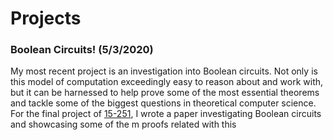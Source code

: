 # Projects

### Boolean Circuits! (5/3/2020)
My most recent project is an investigation into Boolean circuits. Not only is this model of computation exceedingly easy to reason about and work with, but it can be harnessed to help prove some of the most essential theorems and tackle some of the biggest questions in theoretical computer science. For the final project of [15-251](http://www.cs.cmu.edu/~15251/), I wrote a paper investigating Boolean circuits and showcasing some of the m proofs related with this 
<!--stackedit_data:
eyJoaXN0b3J5IjpbMTExMTU1NzYwMSwtMTc4OTY1MTk2M119
-->